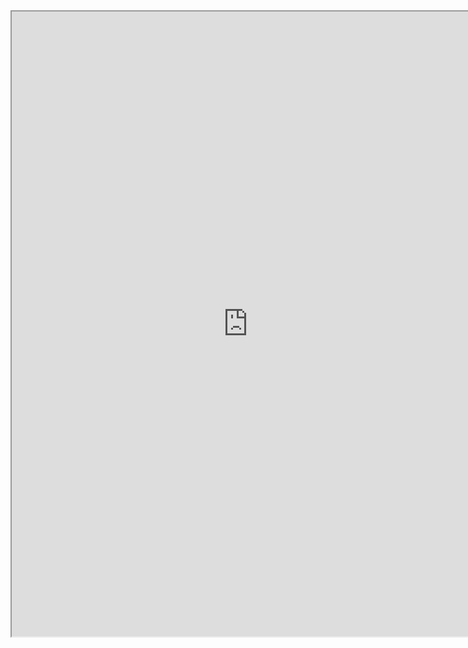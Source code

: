 

<iframe src="https://nbviewer.jupyter.org/github/windmissing/programming_basics_for_ML/blob/master/jupyter/skimage/skimage.ipynb" width="150%" height="1000"></iframe>